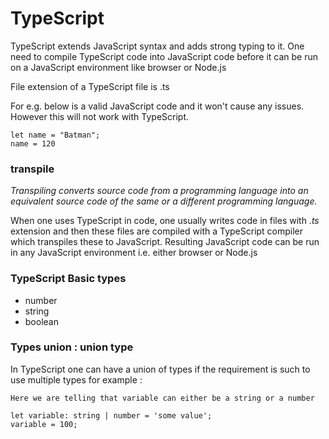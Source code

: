 #  TypeScript

TypeScript extends JavaScript syntax and adds strong typing to it.
One need to compile TypeScript code into JavaScript code before it can be run on
a JavaScript environment like browser or Node.js

File extension of a TypeScript file is .ts

For e.g. below is a valid JavaScript code and it won't cause any issues. However
this will not work with TypeScript.

```
let name = "Batman";
name = 120
```

### transpile

*Transpiling converts source code from a programming language into an equivalent
source code of the same or a different programming language.*

When one uses TypeScript in code, one usually writes code in files with *.ts* extension
and then these files are compiled with a TypeScript compiler which transpiles these
to JavaScript. Resulting JavaScript code can be run in any JavaScript environment
i.e. either browser or Node.js


### TypeScript Basic types

- number
- string
- boolean

### Types union : union type

In TypeScript one can have a union of types if the requirement is such to use
multiple types for example :

```
Here we are telling that variable can either be a string or a number

let variable: string | number = 'some value';
variable = 100;
```

